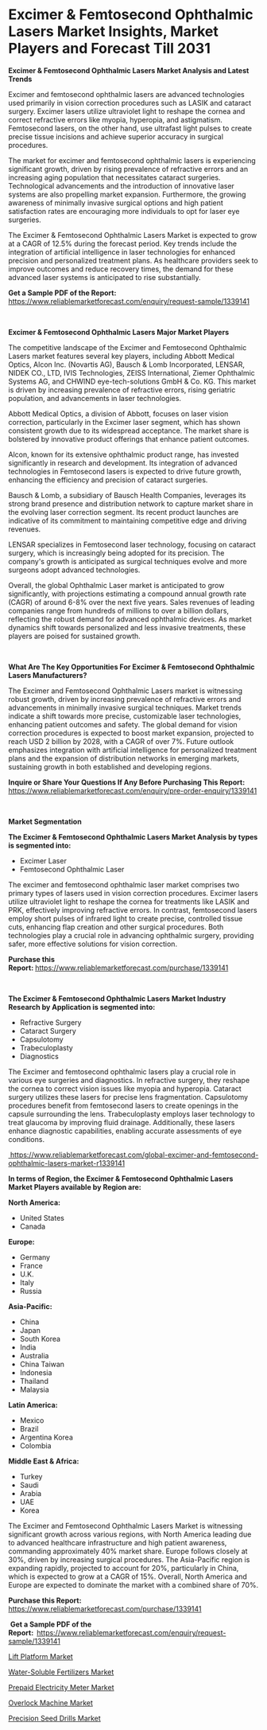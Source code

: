 <p><h1>Excimer & Femtosecond Ophthalmic Lasers Market Insights, Market Players and Forecast Till 2031</h1></p><p><strong>Excimer & Femtosecond Ophthalmic Lasers Market Analysis and Latest Trends</strong></p>
<p><p>Excimer and femtosecond ophthalmic lasers are advanced technologies used primarily in vision correction procedures such as LASIK and cataract surgery. Excimer lasers utilize ultraviolet light to reshape the cornea and correct refractive errors like myopia, hyperopia, and astigmatism. Femtosecond lasers, on the other hand, use ultrafast light pulses to create precise tissue incisions and achieve superior accuracy in surgical procedures.</p><p>The market for excimer and femtosecond ophthalmic lasers is experiencing significant growth, driven by rising prevalence of refractive errors and an increasing aging population that necessitates cataract surgeries. Technological advancements and the introduction of innovative laser systems are also propelling market expansion. Furthermore, the growing awareness of minimally invasive surgical options and high patient satisfaction rates are encouraging more individuals to opt for laser eye surgeries.</p><p>The Excimer & Femtosecond Ophthalmic Lasers Market is expected to grow at a CAGR of 12.5% during the forecast period. Key trends include the integration of artificial intelligence in laser technologies for enhanced precision and personalized treatment plans. As healthcare providers seek to improve outcomes and reduce recovery times, the demand for these advanced laser systems is anticipated to rise substantially.</p></p>
<p><strong>Get a Sample PDF of the Report:&nbsp;</strong> <a href="https://www.reliablemarketforecast.com/enquiry/request-sample/1339141?utm_campaign=1129&utm_medium=2&utm_source=Github&utm_content=ia&utm_term=20102024&utm_id=excimer-femtosecond-ophthalmic-lasers">https://www.reliablemarketforecast.com/enquiry/request-sample/1339141</a></p>
<p>&nbsp;</p>
<p><strong>Excimer & Femtosecond Ophthalmic Lasers Major Market Players</strong></p>
<p><p>The competitive landscape of the Excimer and Femtosecond Ophthalmic Lasers market features several key players, including Abbott Medical Optics, Alcon Inc. (Novartis AG), Bausch & Lomb Incorporated, LENSAR, NIDEK CO., LTD, IVIS Technologies, ZEISS International, Ziemer Ophthalmic Systems AG, and CHWIND eye-tech-solutions GmbH & Co. KG. This market is driven by increasing prevalence of refractive errors, rising geriatric population, and advancements in laser technologies.</p><p>Abbott Medical Optics, a division of Abbott, focuses on laser vision correction, particularly in the Excimer laser segment, which has shown consistent growth due to its widespread acceptance. The market share is bolstered by innovative product offerings that enhance patient outcomes.</p><p>Alcon, known for its extensive ophthalmic product range, has invested significantly in research and development. Its integration of advanced technologies in Femtosecond lasers is expected to drive future growth, enhancing the efficiency and precision of cataract surgeries.</p><p>Bausch & Lomb, a subsidiary of Bausch Health Companies, leverages its strong brand presence and distribution network to capture market share in the evolving laser correction segment. Its recent product launches are indicative of its commitment to maintaining competitive edge and driving revenues.</p><p>LENSAR specializes in Femtosecond laser technology, focusing on cataract surgery, which is increasingly being adopted for its precision. The company's growth is anticipated as surgical techniques evolve and more surgeons adopt advanced technologies.</p><p>Overall, the global Ophthalmic Laser market is anticipated to grow significantly, with projections estimating a compound annual growth rate (CAGR) of around 6-8% over the next five years. Sales revenues of leading companies range from hundreds of millions to over a billion dollars, reflecting the robust demand for advanced ophthalmic devices. As market dynamics shift towards personalized and less invasive treatments, these players are poised for sustained growth.</p></p>
<p>&nbsp;</p>
<p><strong>What Are The Key Opportunities For Excimer & Femtosecond Ophthalmic Lasers Manufacturers?</strong></p>
<p><p>The Excimer and Femtosecond Ophthalmic Lasers market is witnessing robust growth, driven by increasing prevalence of refractive errors and advancements in minimally invasive surgical techniques. Market trends indicate a shift towards more precise, customizable laser technologies, enhancing patient outcomes and safety. The global demand for vision correction procedures is expected to boost market expansion, projected to reach USD 2 billion by 2028, with a CAGR of over 7%. Future outlook emphasizes integration with artificial intelligence for personalized treatment plans and the expansion of distribution networks in emerging markets, sustaining growth in both established and developing regions.</p></p>
<p><strong>Inquire or Share Your Questions If Any Before Purchasing This Report:</strong> <a href="https://www.reliablemarketforecast.com/enquiry/pre-order-enquiry/1339141?utm_campaign=1129&utm_medium=2&utm_source=Github&utm_content=ia&utm_term=20102024&utm_id=excimer-femtosecond-ophthalmic-lasers">https://www.reliablemarketforecast.com/enquiry/pre-order-enquiry/1339141</a></p>
<p>&nbsp;</p>
<p><strong>Market Segmentation</strong></p>
<p><strong>The Excimer & Femtosecond Ophthalmic Lasers Market Analysis by types is segmented into:</strong></p>
<p><ul><li>Excimer Laser</li><li>Femtosecond Ophthalmic Laser</li></ul></p>
<p><p>The excimer and femtosecond ophthalmic laser market comprises two primary types of lasers used in vision correction procedures. Excimer lasers utilize ultraviolet light to reshape the cornea for treatments like LASIK and PRK, effectively improving refractive errors. In contrast, femtosecond lasers employ short pulses of infrared light to create precise, controlled tissue cuts, enhancing flap creation and other surgical procedures. Both technologies play a crucial role in advancing ophthalmic surgery, providing safer, more effective solutions for vision correction.</p></p>
<p><strong>Purchase this Report:&nbsp;</strong><a href="https://www.reliablemarketforecast.com/purchase/1339141?utm_campaign=1129&utm_medium=2&utm_source=Github&utm_content=ia&utm_term=20102024&utm_id=excimer-femtosecond-ophthalmic-lasers">https://www.reliablemarketforecast.com/purchase/1339141</a></p>
<p>&nbsp;</p>
<p><strong>The Excimer & Femtosecond Ophthalmic Lasers Market Industry Research by Application is segmented into:</strong></p>
<p><ul><li>Refractive Surgery</li><li>Cataract Surgery</li><li>Capsulotomy</li><li>Trabeculoplasty</li><li>Diagnostics</li></ul></p>
<p><p>The Excimer and femtosecond ophthalmic lasers play a crucial role in various eye surgeries and diagnostics. In refractive surgery, they reshape the cornea to correct vision issues like myopia and hyperopia. Cataract surgery utilizes these lasers for precise lens fragmentation. Capsulotomy procedures benefit from femtosecond lasers to create openings in the capsule surrounding the lens. Trabeculoplasty employs laser technology to treat glaucoma by improving fluid drainage. Additionally, these lasers enhance diagnostic capabilities, enabling accurate assessments of eye conditions.</p></p>
<p><a href="https://www.reliablemarketforecast.com/global-excimer-and-femtosecond-ophthalmic-lasers-market-r1339141?utm_campaign=1129&utm_medium=2&utm_source=Github&utm_content=ia&utm_term=20102024&utm_id=excimer-femtosecond-ophthalmic-lasers">&nbsp;https://www.reliablemarketforecast.com/global-excimer-and-femtosecond-ophthalmic-lasers-market-r1339141</a></p>
<p><strong>In terms of Region, the Excimer & Femtosecond Ophthalmic Lasers Market Players available by Region are:</strong></p>
<p>
    <p> <strong> North America: </strong>
        <ul>
            <li>United States</li>
            <li>Canada</li>
        </ul>
        </p> 
    <p> <strong> Europe: </strong>
        <ul>
            <li>Germany</li>
            <li>France</li>
            <li>U.K.</li>
            <li>Italy</li>
            <li>Russia</li>
        </ul>
        </p> 
    <p> <strong> Asia-Pacific: </strong>
        <ul>
            <li>China</li>
            <li>Japan</li>
            <li>South Korea</li>
            <li>India</li>
            <li>Australia</li>
            <li>China Taiwan</li>
            <li>Indonesia</li>
            <li>Thailand</li>
            <li>Malaysia</li>
        </ul>
        </p> 
    <p> <strong> Latin America: </strong>
        <ul>
            <li>Mexico</li>
            <li>Brazil</li>
            <li>Argentina Korea</li>
            <li>Colombia</li>
        </ul>
        </p> 
    <p> <strong> Middle East & Africa: </strong>
        <ul>
            <li>Turkey</li>
            <li>Saudi</li>
            <li>Arabia</li>
            <li>UAE</li>
            <li>Korea</li>
        </ul>
    </p>
    </p>
<p><p>The Excimer and Femtosecond Ophthalmic Lasers Market is witnessing significant growth across various regions, with North America leading due to advanced healthcare infrastructure and high patient awareness, commanding approximately 40% market share. Europe follows closely at 30%, driven by increasing surgical procedures. The Asia-Pacific region is expanding rapidly, projected to account for 20%, particularly in China, which is expected to grow at a CAGR of 15%. Overall, North America and Europe are expected to dominate the market with a combined share of 70%.</p></p>
<p><strong>Purchase this Report: </strong><a href="https://www.reliablemarketforecast.com/purchase/1339141?utm_campaign=1129&utm_medium=2&utm_source=Github&utm_content=ia&utm_term=20102024&utm_id=excimer-femtosecond-ophthalmic-lasers">https://www.reliablemarketforecast.com/purchase/1339141</a></p>
<p>&nbsp;<strong>Get a Sample PDF of the Report:&nbsp;&nbsp;</strong><a href="https://www.reliablemarketforecast.com/enquiry/request-sample/1339141?utm_campaign=1129&utm_medium=2&utm_source=Github&utm_content=ia&utm_term=20102024&utm_id=excimer-femtosecond-ophthalmic-lasers">https://www.reliablemarketforecast.com/enquiry/request-sample/1339141</a></p>
<p><strong></strong></p>
<p><p><a href="https://issuu.com/reportprime-2/docs/lift-platform-market-size-2030.pptx_dab8f09489dc6b?utm_campaign=1129&utm_medium=2&utm_source=Github&utm_content=ia&utm_term=20102024&utm_id=excimer-femtosecond-ophthalmic-lasers">Lift Platform Market</a></p><p><a href="https://github.com/juliaficg7n3/Market-Research-Report-List-1/blob/main/water-soluble-fertilizers-market.md?utm_campaign=1129&utm_medium=2&utm_source=Github&utm_content=ia&utm_term=20102024&utm_id=excimer-femtosecond-ophthalmic-lasers">Water-Soluble Fertilizers Market</a></p><p><a href="https://issuu.com/reportprime-2/docs/prepaid-electricity-meter-market-si_4a228e94f7f937?utm_campaign=1129&utm_medium=2&utm_source=Github&utm_content=ia&utm_term=20102024&utm_id=excimer-femtosecond-ophthalmic-lasers">Prepaid Electricity Meter Market</a></p><p><a href="https://www.linkedin.com/pulse/overlock-machine-market-analysis-report-global-insights-a2k3e?utm_campaign=1129&utm_medium=2&utm_source=Github&utm_content=ia&utm_term=20102024&utm_id=excimer-femtosecond-ophthalmic-lasers">Overlock Machine Market</a></p><p><a href="https://www.linkedin.com/pulse/precision-seed-drills-market-research-report-exploring-ghm5e?utm_campaign=1129&utm_medium=2&utm_source=Github&utm_content=ia&utm_term=20102024&utm_id=excimer-femtosecond-ophthalmic-lasers">Precision Seed Drills Market</a></p></p>